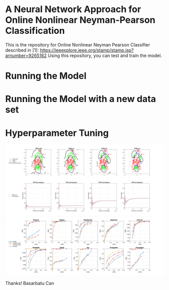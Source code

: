 # A Neural Network Approach for Online Nonlinear Neyman-Pearson Classification
This is the repository for Online Nonlinear Neyman Pearson Classifier described in [1]: https://ieeexplore.ieee.org/stamp/stamp.jsp?arnumber=9265182
Using this repository, you can test and train the model.

# Running the Model

# Running the Model with a new data set

# Hyperparameter Tuning

<img src="figures/decision_bound_fa_convergence.png">
<img src="figures/ROCs.png">

Thanks!
Basarbatu Can